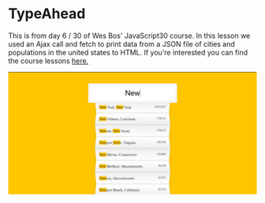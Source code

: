 # TypeAhead

<p>This is from day 6 / 30 of Wes Bos' JavaScript30 course.  In this lesson we used an Ajax call and fetch to print data from a JSON file of cities and populations in the united states to HTML.  If you're interested you can find the course lessons <a href src="https://www.youtube.com/watch?v=y4gZMJKAeWs&list=PLu8EoSxDXHP6CGK4YVJhL_VWetA865GOH&index=6">here.</a></p>

![](images/project.JPG)
